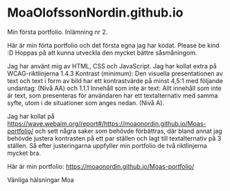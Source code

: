 # MoaOlofssonNordin.github.io
Min första portfolio. Inlämning nr 2.

Här är min förta portfolio och det första egna jag har kodat. Please be kind :D
Hoppas på att kunna utveckla den mycket bättre såsmåningom.

Jag har använt mig av HTML, CSS och JavaScript.
Jag har kollat extra på WCAG-riktlinjerna 1.4.3 Kontrast (minimum): Den visuella presentationen av text och text i form av bild har ett kontrastvärde på minst 4,5:1 med följande undantag: (Nivå AA) och 1.1.1 Innehåll som inte är text: Allt innehåll som inte är text, som presenteras för användaren har ett textalternativ med samma syfte, utom i de situationer som anges nedan. (Nivå A).

Jag har kollat på https://wave.webaim.org/report#/https://moaonordin.github.io/Moas-portfolio/ och sett några saker som behövde förbättras, där bland annat jag behövde justera kontrasten på ett par ställen och lagt till textalternativ på 3 ställen.
Så efter justeringarna uppfyller min portfolio de två riktlinjerna mycket bra. 

Här är min portfolio:
https://moaonordin.github.io/Moas-portfolio/

Vänliga hälsningar
Moa
